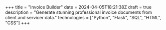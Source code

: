+++
title = "Invoice Builder"
date = 2024-04-05T18:21:38Z
draft = true
description = "Generate stunning professional invoice documents from client and servicer data."
technologies = ["Python", "Flask", "SQL", "HTML", "CSS"]
+++